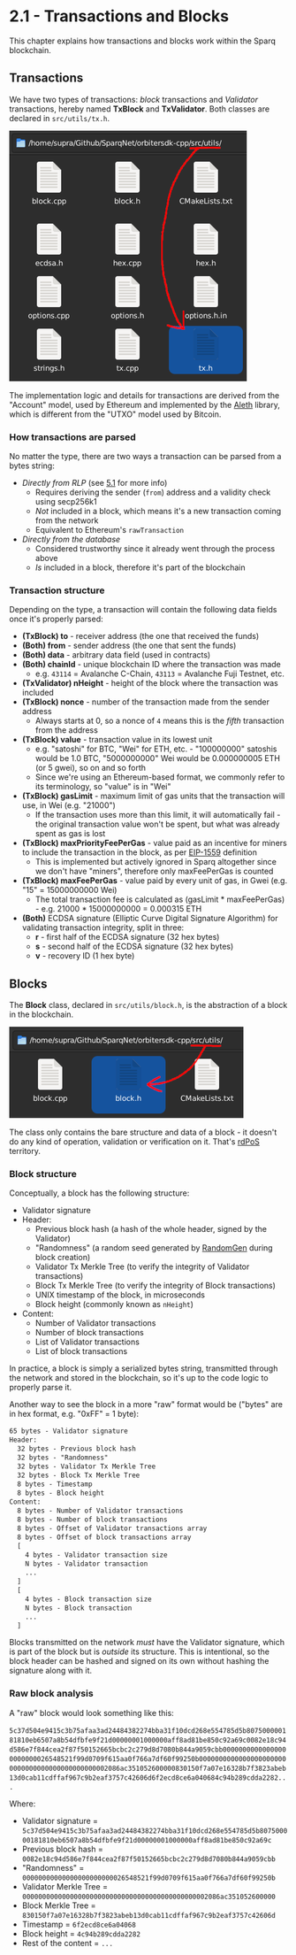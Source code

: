 # 2.1 - Transactions and Blocks

This chapter explains how transactions and blocks work within the Sparq blockchain.

## Transactions

We have two types of transactions: *block* transactions and *Validator* transactions, hereby named **TxBlock** and **TxValidator**. Both classes are declared in `src/utils/tx.h`.

![Tx](img/Tx.png)

The implementation logic and details for transactions are derived from the "Account" model, used by Ethereum and implemented by the [Aleth](https://github.com/ethereum/aleth) library, which is different from the "UTXO" model used by Bitcoin.

### How transactions are parsed

No matter the type, there are two ways a transaction can be parsed from a bytes string:

* *Directly from RLP* (see [5.1](../ch5/5-1.md) for more info)
  * Requires deriving the sender (`from`) address and a validity check using secp256k1
  * *Not* included in a block, which means it's a new transaction coming from the network
  * Equivalent to Ethereum's `rawTransaction`
* *Directly from the database*
  * Considered trustworthy since it already went through the process above
  * *Is* included in a block, therefore it's part of the blockchain

### Transaction structure

Depending on the type, a transaction will contain the following data fields once it's properly parsed:

* **(TxBlock) to** - receiver address (the one that received the funds)
* **(Both) from** - sender address (the one that sent the funds)
* **(Both) data** - arbitrary data field (used in contracts)
* **(Both) chainId** - unique blockchain ID where the transaction was made
  * e.g. `43114` = Avalanche C-Chain, `43113` = Avalanche Fuji Testnet, etc.
* **(TxValidator) nHeight** - height of the block where the transaction was included
* **(TxBlock) nonce** - number of the transaction made from the sender address
  * Always starts at 0, so a nonce of `4` means this is the *fifth* transaction from the address
* **(TxBlock) value** - transaction value in its lowest unit
  * e.g. "satoshi" for BTC, "Wei" for ETH, etc. - "100000000" satoshis would be 1.0 BTC, "5000000000" Wei would be 0.000000005 ETH (or 5 gwei), so on and so forth
  * Since we're using an Ethereum-based format, we commonly refer to its terminology, so "value" is in "Wei"
* **(TxBlock) gasLimit** - maximum limit of gas units that the transaction will use, in Wei (e.g. "21000")
  * If the transaction uses more than this limit, it will automatically fail - the original transaction value won't be spent, but what was already spent as gas is lost
* **(TxBlock) maxPriorityFeePerGas** - value paid as an incentive for miners to include the transaction in the block, as per [EIP-1559](https://eips.ethereum.org/EIPS/eip-1559) definition
  * This is implemented but actively ignored in Sparq altogether since we don't have "miners", therefore only maxFeePerGas is counted
* **(TxBlock) maxFeePerGas** - value paid by every unit of gas, in Gwei (e.g. "15" = 15000000000 Wei)
  * The total transaction fee is calculated as (gasLimit * maxFeePerGas) - e.g. 21000 * 15000000000 = 0.000315 ETH
* **(Both)** ECDSA signature (Elliptic Curve Digital Signature Algorithm) for validating transaction integrity, split in three:
  * **r** - first half of the ECDSA signature (32 hex bytes)
  * **s** - second half of the ECDSA signature (32 hex bytes)
  * **v** - recovery ID (1 hex byte)

## Blocks

The **Block** class, declared in `src/utils/block.h`, is the abstraction of a block in the blockchain.

![Block](img/Block.png)

The class only contains the bare structure and data of a block - it doesn't do any kind of operation, validation or verification on it. That's [rdPoS](../ch4/4-2.md) territory.

### Block structure

Conceptually, a block has the following structure:

* Validator signature
* Header:
  * Previous block hash (a hash of the whole header, signed by the Validator)
  * "Randomness" (a random seed generated by [RandomGen](../ch2/2-3.md) during block creation)
  * Validator Tx Merkle Tree (to verify the integrity of Validator transactions)
  * Block Tx Merkle Tree (to verify the integrity of Block transactions)
  * UNIX timestamp of the block, in microseconds
  * Block height (commonly known as `nHeight`)
* Content:
  * Number of Validator transactions
  * Number of block transactions
  * List of Validator transactions
  * List of block transactions

In practice, a block is simply a serialized bytes string, transmitted through the network and stored in the blockchain, so it's up to the code logic to properly parse it.

Another way to see the block in a more "raw" format would be ("bytes" are in hex format, e.g. "0xFF" = 1 byte):

```
65 bytes - Validator signature
Header:
  32 bytes - Previous block hash
  32 bytes - "Randomness"
  32 bytes - Validator Tx Merkle Tree
  32 bytes - Block Tx Merkle Tree
  8 bytes - Timestamp
  8 bytes - Block height
Content:
  8 bytes - Number of Validator transactions
  8 bytes - Number of block transactions
  8 bytes - Offset of Validator transactions array
  8 bytes - Offset of block transactions array
  [
    4 bytes - Validator transaction size
    N bytes - Validator transaction
    ...
  ]
  [
    4 bytes - Block transaction size
    N bytes - Block transaction
    ...
  ]
```

Blocks transmitted on the network *must* have the Validator signature, which is part of the block but is *outside* its structure. This is intentional, so the block header can be hashed and signed on its own without hashing the signature along with it.

### Raw block analysis

A "raw" block would look something like this:

`5c37d504e9415c3b75afaa3ad24484382274bba31f10dcd268e554785d5b807500000181810eb6507a8b54dfbfe9f21d00000001000000aff8ad81be850c92a69c0082e18c94d586e7f844cea2f87f50152665bcbc2c279d8d7080b844a9059cbb00000000000000000000000026548521f99d0709f615aa0f766a7df60f99250b00000000000000000000000000000000000000000000002086ac351052600000830150f7a07e16328b7f3823abeb13d0cab11cdffaf967c9b2eaf3757c42606d6f2ecd8ce6a040684c94b289cdda2282...`

Where:

* Validator signature = `5c37d504e9415c3b75afaa3ad24484382274bba31f10dcd268e554785d5b807500000181810eb6507a8b54dfbfe9f21d00000001000000aff8ad81be850c92a69c`
* Previous block hash = `0082e18c94d586e7f844cea2f87f50152665bcbc2c279d8d7080b844a9059cbb`
* "Randomness" = `00000000000000000000000026548521f99d0709f615aa0f766a7df60f99250b`
* Validator Merkle Tree = `00000000000000000000000000000000000000000000002086ac351052600000`
* Block Merkle Tree = `830150f7a07e16328b7f3823abeb13d0cab11cdffaf967c9b2eaf3757c42606d`
* Timestamp = `6f2ecd8ce6a04068`
* Block height = `4c94b289cdda2282`
* Rest of the content = `...`
